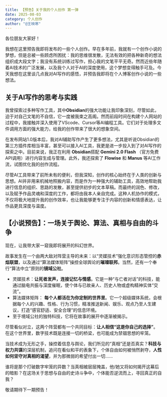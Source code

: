 ```yaml
---
title: 【预告】关于我的个人创作 第一弹
date: 2025-08-03
category: 个人创作
author: "@王映寒"
---
```

各位朋友大家好！

我想在这里预告我即将发布的一些个人创作。早在多年前，我就有一个创作小说的梦想，但是总被一些顾虑所困扰：我的思维很发散，无法有效的把各种新奇的想法组织成大段文字；我没有系统训练过写作，担心我的文笔平平无奇。然而近些年随着AI技术的广泛发展，以及我个人对于AI的深度使用，这个梦想变得触手可及。今天我想在这里谈几点我对AI写作的感悟，并预告我即将在个人博客创作小说的一些想法。
## 关于AI写作的思考与实践

我曾探索过多种写作工具，其中**Obsidian**的强大功能让我印象深刻，尽管如此，迫于对自己文笔的不自信，它一度被我束之高阁。然而前段时间在构建个人网站的过程中，我接触并深入使用了VScode、Cursor等AI编程工具。它们对于处理多文件调用方面的强大能力，给我的创作带来了很大的想象空间。

在发布网站1.0版本后，我对AI辅助写作产生了更多想法，尤其是听说Obsidian的第三方插件库相当丰富，甚至可以接入AI工具，我更是进一步投入到了对AI写作的探索之中。目前来说，我正在利用 **Obsidian**搭配 **Gemini 2.0 Flash** （官方免费API调用）进行内容生成与管理。此外，我还探索了 **Flowise** 和 **Manus** 等AI工作流，试图优化我的创作流程。

尽管AI工具带来了前所未有的便利，但我深知，创作的核心始终在于人类的创新与思想。AI并非用来机械地照搬内容，而是作为一种强大的辅助工具，高效地帮助我进行信息的组织、思路的发散，甚至提供初步的文本草稿。而最终的润色、修改，以及赋予作品灵魂和深度的工作，都将由我本人亲自完成。这种人机协作的模式，不仅将极大地提升我的创作效率，也让我能够更专注于内容的创新和情感表达，让作品更具深度与温度。

## 【小说预告】：一场关于舆论、算法、真相与自由的斗争

现在，让我带大家一窥我即将展开的科幻世界。

故事发生在一个由两大敌对阵营主导的未来：以“灵媒技术”强化意识形态管控的**赤焰联盟**，以及通过“算法媒体矩阵”操控全球舆论的**璀璨联邦**。当然，还有一个奉行“算法中立”原则的**镜域公社**。

- 灵媒技术：**让死者发声，连接记忆与情感**。它是一种“与亡者对话”的科技，能通过脑电共振与深度催眠，使个体与已故亲人、历史人物或虚构精神实体“交流”。
- 算法媒体矩阵： **每个人都活在为你定制的世界里**。它一个超级媒体系统，会根据每个人的兴趣、性格、行为习惯，精准推送新闻、娱乐、观点乃至人生建议，打造“感官舒适、安全合理”的信息环境。
- 至于境域公社的独特科技，它将在故事的展开中逐渐被揭示。

尽管看似对立，这两个阵营都有一个共同目标：**让人相信“这是你自己的选择”**。在这个世界里，数字技术既是连接一切的桥梁，也可能成为禁锢思想的牢笼。

当技术成为无形之手，操控着信息与舆论，我们所见的“真相”还是否真实？**科技与权力共谋**的深层机制，追问在看似和平的表象下，个体自由如何被悄然剥夺，**人性如何坚守对真相的渴望**，并为那微弱的希望付出一切......

谁将是那个打破数字牢笼的异数？当真相被层层掩盖，他/她又将如何揭开这幕后的暗影？在这场关于思想与自由的史诗斗争中，个体能否逆流而上，寻回真正的自我？

敬请期待下一期预告！